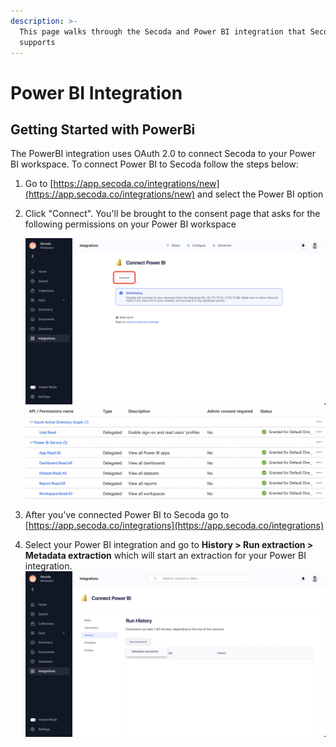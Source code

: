 ```yaml
---
description: >-
  This page walks through the Secoda and Power BI integration that Secoda
  supports
---
```


# Power BI Integration

## **Getting Started with PowerBi** <a href="#h_3a4bfd6458" id="h_3a4bfd6458"></a>

The PowerBI integration uses OAuth 2.0 to connect Secoda to your Power BI workspace. To connect Power BI to Secoda follow the steps below:

1. Go to [https://app.secoda.co/integrations/new](https://app.secoda.co/integrations/new) and select the Power BI option
2.  Click "Connect". You'll be brought to the consent page that asks for the following permissions on your Power BI workspace&#x20;

    ![](<../.gitbook/assets/image (2) (2).png>)![](<../.gitbook/assets/Screen Shot 2022-04-21 at 12.17.05 PM.png>)
3. After you've connected Power BI to Secoda go to [https://app.secoda.co/integrations](https://app.secoda.co/integrations)
4. Select your Power BI integration and go to **History > Run extraction > Metadata extraction** which will start an extraction for your Power BI integration. ![](<../.gitbook/assets/image (4) (1).png>)
